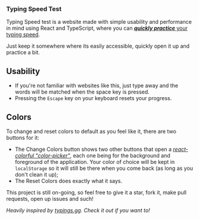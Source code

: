### Typing Speed Test

Typing Speed test is a website made with simple usability and performance in mind using React and TypeScript, where you can [**_quickly practice_** your typing speed](https://justan0therdev.github.io/TypingSpeedTest/).

Just keep it somewhere where its easily accessible, quickly open it up and practice a bit.

## Usability
- If you're not familiar with websites like this, just type away and the words will be matched when the space key is pressed.
- Pressing the `Escape` key on your keyboard resets your progress.

## Colors
To change and reset colors to default as you feel like it, there are two buttons for it:
- The Change Colors button shows two other buttons that open a [*react-colorful "color-picker"*](https://github.com/omgovich/react-colorful), each one being for the background and foreground of the application. Your color of choice will be kept in `localStorage` so it will still be there when you come back (as long as you don't clean it up);
- The Reset Colors does exactly what it says.

This project is still on-going, so feel free to give it a star, fork it, make pull requests, open up issues and such!

_Heavily inspired by [typings.gg](https://typings.gg). Check it out if you want to!_
